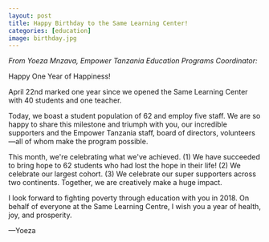 ```yaml
---
layout: post
title: Happy Birthday to the Same Learning Center!
categories: [education]
image: birthday.jpg
---
```

<em>From Yoeza Mnzava, Empower Tanzania Education Programs Coordinator:</em>

Happy One Year of Happiness!

April 22nd marked one year since we opened the Same Learning Center with 40 students and one teacher.<!--more-->

Today, we boast a student population of 62 and employ five staff. We are so happy to share this milestone and triumph with you, our incredible supporters and the Empower Tanzania staff, board of directors, volunteers—all of whom make the program possible.

This month, we're celebrating what we've achieved. (1) We have succeeded to bring hope to 62 students who had lost the hope in their life! (2) We celebrate our largest cohort. (3) We celebrate our super supporters across two continents. Together, we are creatively make a huge impact.

I look forward to fighting poverty through education with you in 2018. On behalf of everyone at the Same Learning Centre, I wish you a year of health, joy, and prosperity.

—Yoeza
